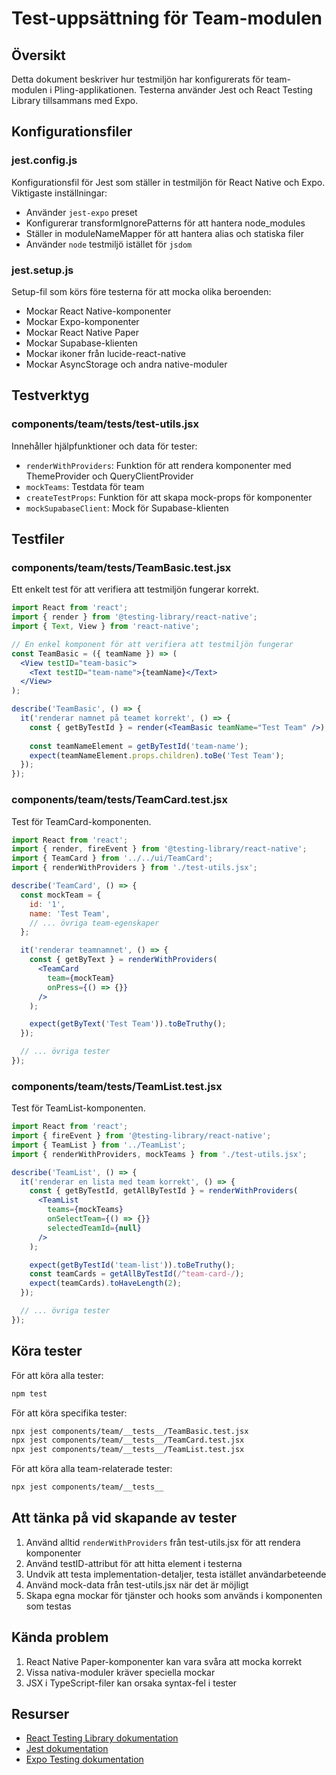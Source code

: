 # Test-uppsättning för Team-modulen

## Översikt

Detta dokument beskriver hur testmiljön har konfigurerats för team-modulen i Pling-applikationen. Testerna använder Jest och React Testing Library tillsammans med Expo.

## Konfigurationsfiler

### jest.config.js

Konfigurationsfil för Jest som ställer in testmiljön för React Native och Expo. Viktigaste inställningar:

- Använder `jest-expo` preset
- Konfigurerar transformIgnorePatterns för att hantera node_modules
- Ställer in moduleNameMapper för att hantera alias och statiska filer
- Använder `node` testmiljö istället för `jsdom`

### jest.setup.js

Setup-fil som körs före testerna för att mocka olika beroenden:

- Mockar React Native-komponenter
- Mockar Expo-komponenter
- Mockar React Native Paper
- Mockar Supabase-klienten
- Mockar ikoner från lucide-react-native
- Mockar AsyncStorage och andra native-moduler

## Testverktyg

### components/team/__tests__/test-utils.jsx

Innehåller hjälpfunktioner och data för tester:

- `renderWithProviders`: Funktion för att rendera komponenter med ThemeProvider och QueryClientProvider
- `mockTeams`: Testdata för team
- `createTestProps`: Funktion för att skapa mock-props för komponenter
- `mockSupabaseClient`: Mock för Supabase-klienten

## Testfiler

### components/team/__tests__/TeamBasic.test.jsx

Ett enkelt test för att verifiera att testmiljön fungerar korrekt.

```jsx
import React from 'react';
import { render } from '@testing-library/react-native';
import { Text, View } from 'react-native';

// En enkel komponent för att verifiera att testmiljön fungerar
const TeamBasic = ({ teamName }) => (
  <View testID="team-basic">
    <Text testID="team-name">{teamName}</Text>
  </View>
);

describe('TeamBasic', () => {
  it('renderar namnet på teamet korrekt', () => {
    const { getByTestId } = render(<TeamBasic teamName="Test Team" />);
    
    const teamNameElement = getByTestId('team-name');
    expect(teamNameElement.props.children).toBe('Test Team');
  });
});
```

### components/team/__tests__/TeamCard.test.jsx

Test för TeamCard-komponenten.

```jsx
import React from 'react';
import { render, fireEvent } from '@testing-library/react-native';
import { TeamCard } from '../../ui/TeamCard';
import { renderWithProviders } from './test-utils.jsx';

describe('TeamCard', () => {
  const mockTeam = {
    id: '1',
    name: 'Test Team',
    // ... övriga team-egenskaper
  };

  it('renderar teamnamnet', () => {
    const { getByText } = renderWithProviders(
      <TeamCard 
        team={mockTeam} 
        onPress={() => {}}
      />
    );

    expect(getByText('Test Team')).toBeTruthy();
  });

  // ... övriga tester
});
```

### components/team/__tests__/TeamList.test.jsx

Test för TeamList-komponenten.

```jsx
import React from 'react';
import { fireEvent } from '@testing-library/react-native';
import { TeamList } from '../TeamList';
import { renderWithProviders, mockTeams } from './test-utils.jsx';

describe('TeamList', () => {
  it('renderar en lista med team korrekt', () => {
    const { getByTestId, getAllByTestId } = renderWithProviders(
      <TeamList
        teams={mockTeams}
        onSelectTeam={() => {}}
        selectedTeamId={null}
      />
    );

    expect(getByTestId('team-list')).toBeTruthy();
    const teamCards = getAllByTestId(/^team-card-/);
    expect(teamCards).toHaveLength(2);
  });

  // ... övriga tester
});
```

## Köra tester

För att köra alla tester:

```bash
npm test
```

För att köra specifika tester:

```bash
npx jest components/team/__tests__/TeamBasic.test.jsx
npx jest components/team/__tests__/TeamCard.test.jsx
npx jest components/team/__tests__/TeamList.test.jsx
```

För att köra alla team-relaterade tester:

```bash
npx jest components/team/__tests__
```

## Att tänka på vid skapande av tester

1. Använd alltid `renderWithProviders` från test-utils.jsx för att rendera komponenter
2. Använd testID-attribut för att hitta element i testerna
3. Undvik att testa implementation-detaljer, testa istället användarbeteende
4. Använd mock-data från test-utils.jsx när det är möjligt
5. Skapa egna mockar för tjänster och hooks som används i komponenten som testas

## Kända problem

1. React Native Paper-komponenter kan vara svåra att mocka korrekt
2. Vissa nativa-moduler kräver speciella mockar
3. JSX i TypeScript-filer kan orsaka syntax-fel i tester

## Resurser

- [React Testing Library dokumentation](https://testing-library.com/docs/react-testing-library/intro/)
- [Jest dokumentation](https://jestjs.io/docs/getting-started)
- [Expo Testing dokumentation](https://docs.expo.dev/guides/testing/) 